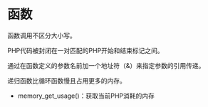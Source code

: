 # 函数

函数调用不区分大小写。

PHP代码被封闭在一对匹配的PHP开始和结束标记之间。

通过在函数定义的参数名前加一个地址符（&）来指定参数的引用传递。

递归函数比循环函数慢且占用更多的内存。


 - memory_get_usage()：获取当前PHP消耗的内存



